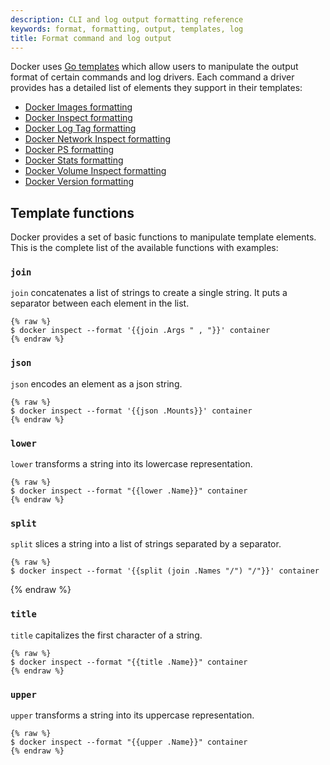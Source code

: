 ```yaml
---
description: CLI and log output formatting reference
keywords: format, formatting, output, templates, log
title: Format command and log output
---
```


Docker uses [Go templates](https://golang.org/pkg/text/template/) which allow users to manipulate the output format
of certain commands and log drivers. Each command a driver provides has a detailed
list of elements they support in their templates:

- [Docker Images formatting](../reference/commandline/images.md#formatting)
- [Docker Inspect formatting](../reference/commandline/inspect.md#examples)
- [Docker Log Tag formatting](logging/log_tags.md)
- [Docker Network Inspect formatting](../reference/commandline/network_inspect.md)
- [Docker PS formatting](../reference/commandline/ps.md#formatting)
- [Docker Stats formatting](../reference/commandline/stats.md#formatting)
- [Docker Volume Inspect formatting](../reference/commandline/volume_inspect.md)
- [Docker Version formatting](../reference/commandline/version.md#examples)

## Template functions

Docker provides a set of basic functions to manipulate template elements.
This is the complete list of the available functions with examples:

### `join`

`join` concatenates a list of strings to create a single string.
It puts a separator between each element in the list.

	{% raw %}
	$ docker inspect --format '{{join .Args " , "}}' container
	{% endraw %}

### `json`

`json` encodes an element as a json string.

	{% raw %}
	$ docker inspect --format '{{json .Mounts}}' container
	{% endraw %}

### `lower`

`lower` transforms a string into its lowercase representation.

	{% raw %}
	$ docker inspect --format "{{lower .Name}}" container
	{% endraw %}

### `split`

`split` slices a string into a list of strings separated by a separator.

	{% raw %}
	$ docker inspect --format '{{split (join .Names "/") "/"}}' container
  {% endraw %}

### `title`

`title` capitalizes the first character of a string.

	{% raw %}
	$ docker inspect --format "{{title .Name}}" container
	{% endraw %}

### `upper`

`upper` transforms a string into its uppercase representation.

	{% raw %}
	$ docker inspect --format "{{upper .Name}}" container
	{% endraw %}
